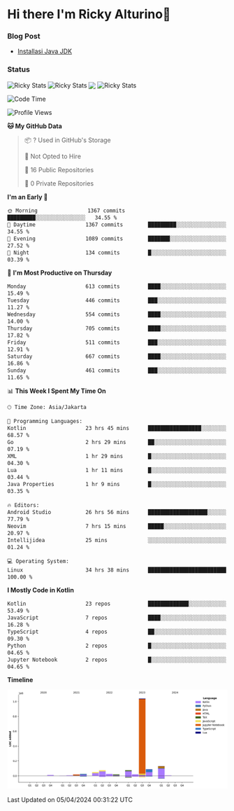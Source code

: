 # Hi there I'm Ricky Alturino👋

### Blog Post

<!-- BLOG-POST-LIST:START -->

- [Installasi Java JDK](https://onirutla.medium.com/installasi-java-jdk-ec701beeb5cb?source=rss-d9d81c918cc9------2)
<!-- BLOG-POST-LIST:END -->

### Status

<img align="center" alt="Ricky Stats" src="https://github-readme-stats.vercel.app/api?username=Alturino&theme=dark&show_icons=true&hide_border=false" />
<img align="center" alt="Ricky Stats" src="https://github-readme-stats.vercel.app/api/top-langs/?username=Alturino&theme=dark&show_icons=true&layout=compact"/>
<img align="center" width="640px" src="https://github-readme-stats.vercel.app/api/wakatime?username=Alturino&layout=compact&hide_border=true&theme=dark">
<img align="center" alt="Ricky Stats" src="https://leetcard.jacoblin.cool/onirutla?border=0&radius=20&ext=activity"/>

<!--START_SECTION:waka-->
![Code Time](http://img.shields.io/badge/Code%20Time-188%20hrs%2027%20mins-blue)

![Profile Views](http://img.shields.io/badge/Profile%20Views-0-blue)

**🐱 My GitHub Data** 

> 📦 ? Used in GitHub's Storage 
 > 
> 🚫 Not Opted to Hire
 > 
> 📜 16 Public Repositories 
 > 
> 🔑 0 Private Repositories 
 > 
**I'm an Early 🐤** 

```text
🌞 Morning                1367 commits        █████████░░░░░░░░░░░░░░░░   34.55 % 
🌆 Daytime                1367 commits        █████████░░░░░░░░░░░░░░░░   34.55 % 
🌃 Evening                1089 commits        ███████░░░░░░░░░░░░░░░░░░   27.52 % 
🌙 Night                  134 commits         █░░░░░░░░░░░░░░░░░░░░░░░░   03.39 % 
```
📅 **I'm Most Productive on Thursday** 

```text
Monday                   613 commits         ████░░░░░░░░░░░░░░░░░░░░░   15.49 % 
Tuesday                  446 commits         ███░░░░░░░░░░░░░░░░░░░░░░   11.27 % 
Wednesday                554 commits         ████░░░░░░░░░░░░░░░░░░░░░   14.00 % 
Thursday                 705 commits         ████░░░░░░░░░░░░░░░░░░░░░   17.82 % 
Friday                   511 commits         ███░░░░░░░░░░░░░░░░░░░░░░   12.91 % 
Saturday                 667 commits         ████░░░░░░░░░░░░░░░░░░░░░   16.86 % 
Sunday                   461 commits         ███░░░░░░░░░░░░░░░░░░░░░░   11.65 % 
```


📊 **This Week I Spent My Time On** 

```text
🕑︎ Time Zone: Asia/Jakarta

💬 Programming Languages: 
Kotlin                   23 hrs 45 mins      █████████████████░░░░░░░░   68.57 % 
Go                       2 hrs 29 mins       ██░░░░░░░░░░░░░░░░░░░░░░░   07.19 % 
XML                      1 hr 29 mins        █░░░░░░░░░░░░░░░░░░░░░░░░   04.30 % 
Lua                      1 hr 11 mins        █░░░░░░░░░░░░░░░░░░░░░░░░   03.44 % 
Java Properties          1 hr 9 mins         █░░░░░░░░░░░░░░░░░░░░░░░░   03.35 % 

🔥 Editors: 
Android Studio           26 hrs 56 mins      ███████████████████░░░░░░   77.79 % 
Neovim                   7 hrs 15 mins       █████░░░░░░░░░░░░░░░░░░░░   20.97 % 
Intellijidea             25 mins             ░░░░░░░░░░░░░░░░░░░░░░░░░   01.24 % 

💻 Operating System: 
Linux                    34 hrs 38 mins      █████████████████████████   100.00 % 
```

**I Mostly Code in Kotlin** 

```text
Kotlin                   23 repos            █████████████░░░░░░░░░░░░   53.49 % 
JavaScript               7 repos             ████░░░░░░░░░░░░░░░░░░░░░   16.28 % 
TypeScript               4 repos             ██░░░░░░░░░░░░░░░░░░░░░░░   09.30 % 
Python                   2 repos             █░░░░░░░░░░░░░░░░░░░░░░░░   04.65 % 
Jupyter Notebook         2 repos             █░░░░░░░░░░░░░░░░░░░░░░░░   04.65 % 
```



**Timeline**

![Lines of Code chart](https://raw.githubusercontent.com/Alturino/Alturino/main/assets/bar_graph.png)


 Last Updated on 05/04/2024 00:31:22 UTC
<!--END_SECTION:waka-->

